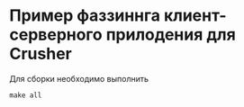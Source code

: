 # Пример фаззиннга клиент-серверного прилодения для Crusher

Для сборки необходимо выполнить

```shell
make all
```
